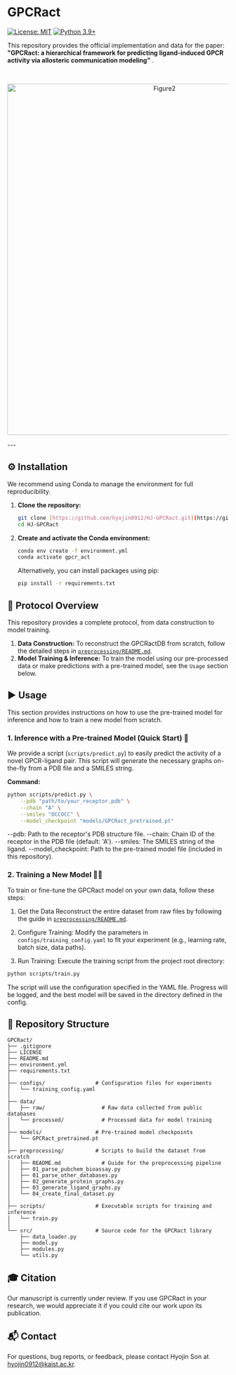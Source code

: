 # GPCRact

[![License: MIT](https://img.shields.io/badge/License-MIT-yellow.svg)](https://opensource.org/licenses/MIT)
[![Python 3.9+](https://img.shields.io/badge/python-3.9+-blue.svg)](https://www.python.org/downloads/release/python-390/)

This repository provides the official implementation and data for the paper: **"GPCRact: a hierarchical framework for predicting ligand-induced GPCR activity via allosteric communication modeling"** .


<br>
<p align="center">
 <img width="700" height="800" alt="Figure2" src="https://github.com/user-attachments/assets/8a06699a-bb01-4d01-923b-58bef0beb99a" />
</p>
---

## ⚙️ Installation 

We recommend using Conda to manage the environment for full reproducibility.

1.  **Clone the repository:**
    ```bash
    git clone [https://github.com/hyojin0912/HJ-GPCRact.git](https://github.com/hyojin0912/HJ-GPCRact.git)
    cd HJ-GPCRact
    ```

2.  **Create and activate the Conda environment:**
    ```bash
    conda env create -f environment.yml
    conda activate gpcr_act
    ```
    Alternatively, you can install packages using pip:
    ```bash
    pip install -r requirements.txt
    ```

## 🔬 Protocol Overview 

This repository provides a complete protocol, from data construction to model training.

1.  **Data Construction:** To reconstruct the GPCRactDB from scratch, follow the detailed steps in [`preprocessing/README.md`](preprocessing/README.md).
2.  **Model Training & Inference:** To train the model using our pre-processed data or make predictions with a pre-trained model, see the `Usage` section below.


## ▶️ Usage 

This section provides instructions on how to use the pre-trained model for inference and how to train a new model from scratch.

### 1. Inference with a Pre-trained Model (Quick Start) 🚀

We provide a script (`scripts/predict.py`) to easily predict the activity of a novel GPCR-ligand pair. This script will generate the necessary graphs on-the-fly from a PDB file and a SMILES string.

**Command:**
```bash
python scripts/predict.py \
    --pdb "path/to/your_receptor.pdb" \
    --chain "A" \
    --smiles "OCCOCC" \
    --model_checkpoint "models/GPCRact_pretrained.pt"
```
--pdb: Path to the receptor's PDB structure file.
--chain: Chain ID of the receptor in the PDB file (default: 'A').
--smiles: The SMILES string of the ligand.
--model_checkpoint: Path to the pre-trained model file (included in this repository).

### 2. Training a New Model 🏋️‍♂️

To train or fine-tune the GPCRact model on your own data, follow these steps:

1. Get the Data
Reconstruct the entire dataset from raw files by following the guide in [`preprocessing/README.md`](preprocessing/README.md).

2. Configure Training:
Modify the parameters in `configs/training_config.yaml` to fit your experiment (e.g., learning rate, batch size, data paths).

3. Run Training:
Execute the training script from the project root directory:
```bash
python scripts/train.py
```
The script will use the configuration specified in the YAML file. Progress will be logged, and the best model will be saved in the directory defined in the config.


## 📁 Repository Structure
```plaintext
GPCRact/
├── .gitignore
├── LICENSE
├── README.md
├── environment.yml
├── requirements.txt
│
├── configs/                # Configuration files for experiments
│   └── training_config.yaml
│
├── data/
│   ├── raw/                  # Raw data collected from public databases
│   └── processed/            # Processed data for model training
│
├── models/                 # Pre-trained model checkpoints
│   └── GPCRact_pretrained.pt
│
├── preprocessing/          # Scripts to build the dataset from scratch
│   ├── README.md             # Guide for the preprocessing pipeline
│   ├── 01_parse_pubchem_bioassay.py 
│   ├── 01_parse_other_databases.py
│   ├── 02_generate_protein_graphs.py
│   ├── 03_generate_ligand_graphs.py
│   └── 04_create_final_dataset.py
│
├── scripts/                # Executable scripts for training and inference
│   └── train.py
│
└── src/                    # Source code for the GPCRact library
    ├── data_loader.py
    ├── model.py
    ├── modules.py
    └── utils.py
```

## 🎓 Citation
Our manuscript is currently under review. If you use GPCRact in your research, we would appreciate it if you could cite our work upon its publication. 


## 📬 Contact
For questions, bug reports, or feedback, please contact Hyojin Son at hyojin0912@kaist.ac.kr.
